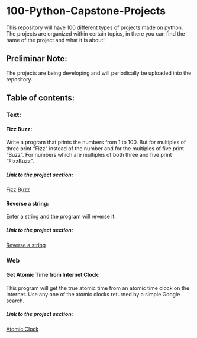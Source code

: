 # 100-Python-Capstone-Projects
This repository will have 100 different types of projects made on python.
The projects are organized within certain topics, in there you can find the name of the project and what it is about!

## Preliminar Note: 
The projects are being developing and will periodically be uploaded into the repository.

## Table of contents:
### Text:
#### Fizz Buzz:
Write a program that prints the numbers from 1 to 100. But for multiples of three print “Fizz” instead of the number and for the multiples of five print “Buzz”. For numbers which are multiples of both three and five print “FizzBuzz”.
##### Link to the project section:
[Fizz Buzz](https://github.com/TheSteppenwolf/100-Python-Capstone-Projects/blob/master/fizzbuzz.ipynb)

#### Reverse a string:
Enter a string and the program will reverse it.
##### Link to the project section:
[Reverse a string](https://github.com/TheSteppenwolf/100-Python-Capstone-Projects/blob/master/reverse_string.ipynb)
### Web
#### Get Atomic Time from Internet Clock:
This program will get the true atomic time from an atomic time clock on the Internet. Use any one of the atomic clocks returned by a simple Google search.
##### Link to the project section: 
[Atomic Clock](https://github.com/TheSteppenwolf/100-Python-Capstone-Projects/blob/master/atomic_clock.py)
